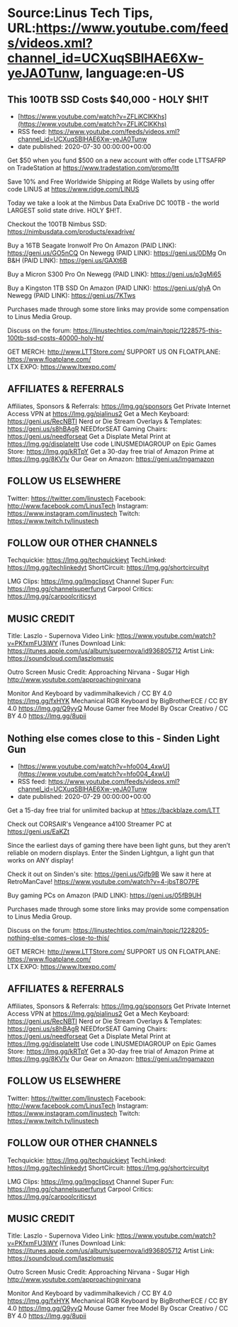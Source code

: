 # Source:Linus Tech Tips, URL:https://www.youtube.com/feeds/videos.xml?channel_id=UCXuqSBlHAE6Xw-yeJA0Tunw, language:en-US

## This 100TB SSD Costs $40,000 - HOLY $H!T
 - [https://www.youtube.com/watch?v=ZFLiKClKKhs](https://www.youtube.com/watch?v=ZFLiKClKKhs)
 - RSS feed: https://www.youtube.com/feeds/videos.xml?channel_id=UCXuqSBlHAE6Xw-yeJA0Tunw
 - date published: 2020-07-30 00:00:00+00:00

Get $50 when you fund $500 on a new account with offer code LTTSAFRP on TradeStation at https://www.tradestation.com/promo/ltt

Save 10% and Free Worldwide Shipping at Ridge Wallets by using offer code LINUS at https://www.ridge.com/LINUS

Today we take a look at the Nimbus Data ExaDrive DC 100TB - the world LARGEST solid state drive. HOLY $H!T.

Checkout the 100TB Nimbus SSD: https://nimbusdata.com/products/exadrive/

Buy a 16TB Seagate Ironwolf Pro
On Amazon (PAID LINK): https://geni.us/GO5nCQ
On Newegg (PAID LINK): https://geni.us/0DMg
On B&H (PAID LINK): https://geni.us/GAXt6B

Buy a Micron S300 Pro
On Newegg (PAID LINK): https://geni.us/p3gMi65

Buy a Kingston 1TB SSD
On Amazon (PAID LINK): https://geni.us/gIyA
On Newegg (PAID LINK): https://geni.us/7KTws

Purchases made through some store links may provide some compensation to Linus Media Group.

Discuss on the forum: https://linustechtips.com/main/topic/1228575-this-100tb-ssd-costs-40000-holy-ht/

GET MERCH: http://www.LTTStore.com/
SUPPORT US ON FLOATPLANE: https://www.floatplane.com/  
LTX EXPO: https://www.ltxexpo.com/   

AFFILIATES & REFERRALS
---------------------------------------------------
Affiliates, Sponsors & Referrals: https://lmg.gg/sponsors
Get Private Internet Access VPN at https://lmg.gg/pialinus2
Get a Mech Keyboard: https://geni.us/RecNBTI
Nerd or Die Stream Overlays & Templates: https://geni.us/s8hBAgR
NEEDforSEAT Gaming Chairs: https://geni.us/needforseat
Get a Displate Metal Print at https://lmg.gg/displateltt
Use code LINUSMEDIAGROUP on Epic Games Store: https://lmg.gg/kRTpY
Get a 30-day free trial of Amazon Prime at https://lmg.gg/8KV1v
Our Gear on Amazon: https://geni.us/lmgamazon
 
FOLLOW US ELSEWHERE
---------------------------------------------------  
Twitter: https://twitter.com/linustech
Facebook: http://www.facebook.com/LinusTech
Instagram: https://www.instagram.com/linustech
Twitch: https://www.twitch.tv/linustech

FOLLOW OUR OTHER CHANNELS
---------------------------------------------------  
Techquickie: https://lmg.gg/techquickieyt
TechLinked: https://lmg.gg/techlinkedyt
ShortCircuit: https://lmg.gg/shortcircuityt

LMG Clips: https://lmg.gg/lmgclipsyt
Channel Super Fun: https://lmg.gg/channelsuperfunyt
Carpool Critics: https://lmg.gg/carpoolcriticsyt

MUSIC CREDIT
---------------------------------------------------  
Title: Laszlo - Supernova
Video Link: https://www.youtube.com/watch?v=PKfxmFU3lWY
iTunes Download Link: https://itunes.apple.com/us/album/supernova/id936805712
Artist Link: https://soundcloud.com/laszlomusic

Outro Screen Music Credit: Approaching Nirvana - Sugar High http://www.youtube.com/approachingnirvana

Monitor And Keyboard by vadimmihalkevich / CC BY 4.0 https://lmg.gg/fxHYK 
Mechanical RGB Keyboard by BigBrotherECE / CC BY 4.0 https://lmg.gg/Q9yyQ 
Mouse Gamer free Model By Oscar Creativo / CC BY 4.0 https://lmg.gg/8upii

## Nothing else comes close to this - Sinden Light Gun
 - [https://www.youtube.com/watch?v=hfo004_4xwU](https://www.youtube.com/watch?v=hfo004_4xwU)
 - RSS feed: https://www.youtube.com/feeds/videos.xml?channel_id=UCXuqSBlHAE6Xw-yeJA0Tunw
 - date published: 2020-07-29 00:00:00+00:00

Get a 15-day free trial for unlimited backup at https://backblaze.com/LTT

Check out CORSAIR's Vengeance a4100 Streamer PC at https://geni.us/EaKZt

Since the earliest days of gaming there have been light guns, but they aren’t reliable on modern displays. Enter the Sinden Lightgun, a light gun that works on ANY display!

Check it out on Sinden's site: https://geni.us/Gjfb9B
We saw it here at RetroManCave! https://www.youtube.com/watch?v=4-jbsT8O7PE

Buy gaming PCs on Amazon (PAID LINK): https://geni.us/05fB9UH

Purchases made through some store links may provide some compensation to Linus Media Group.

Discuss on the forum: https://linustechtips.com/main/topic/1228205-nothing-else-comes-close-to-this/

GET MERCH: http://www.LTTStore.com/
SUPPORT US ON FLOATPLANE: https://www.floatplane.com/  
LTX EXPO: https://www.ltxexpo.com/   

AFFILIATES & REFERRALS
---------------------------------------------------
Affiliates, Sponsors & Referrals: https://lmg.gg/sponsors
Get Private Internet Access VPN at https://lmg.gg/pialinus2
Get a Mech Keyboard: https://geni.us/RecNBTI
Nerd or Die Stream Overlays & Templates: https://geni.us/s8hBAgR
NEEDforSEAT Gaming Chairs: https://geni.us/needforseat
Get a Displate Metal Print at https://lmg.gg/displateltt
Use code LINUSMEDIAGROUP on Epic Games Store: https://lmg.gg/kRTpY
Get a 30-day free trial of Amazon Prime at https://lmg.gg/8KV1v
Our Gear on Amazon: https://geni.us/lmgamazon
 
FOLLOW US ELSEWHERE
---------------------------------------------------  
Twitter: https://twitter.com/linustech
Facebook: http://www.facebook.com/LinusTech
Instagram: https://www.instagram.com/linustech
Twitch: https://www.twitch.tv/linustech

FOLLOW OUR OTHER CHANNELS
---------------------------------------------------  
Techquickie: https://lmg.gg/techquickieyt
TechLinked: https://lmg.gg/techlinkedyt
ShortCircuit: https://lmg.gg/shortcircuityt

LMG Clips: https://lmg.gg/lmgclipsyt
Channel Super Fun: https://lmg.gg/channelsuperfunyt
Carpool Critics: https://lmg.gg/carpoolcriticsyt

MUSIC CREDIT
---------------------------------------------------  
Title: Laszlo - Supernova
Video Link: https://www.youtube.com/watch?v=PKfxmFU3lWY
iTunes Download Link: https://itunes.apple.com/us/album/supernova/id936805712
Artist Link: https://soundcloud.com/laszlomusic

Outro Screen Music Credit: Approaching Nirvana - Sugar High http://www.youtube.com/approachingnirvana

Monitor And Keyboard by vadimmihalkevich / CC BY 4.0 https://lmg.gg/fxHYK 
Mechanical RGB Keyboard by BigBrotherECE / CC BY 4.0 https://lmg.gg/Q9yyQ 
Mouse Gamer free Model By Oscar Creativo / CC BY 4.0 https://lmg.gg/8upii

